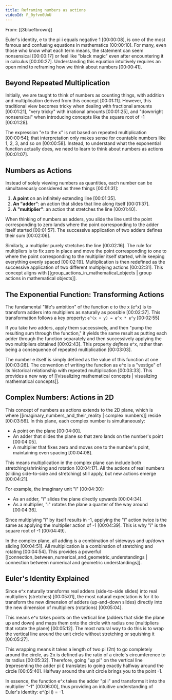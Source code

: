 ```yaml
---
title: Reframing numbers as actions
videoId: F_0yfvm0UoU
---
```


From: [[3blue1brown]] <br/> 

Euler's identity, e to the pi i equals negative 1 <a class="yt-timestamp" data-t="00:00:08">[00:00:08]</a>, is one of the most famous and confusing equations in mathematics <a class="yt-timestamp" data-t="00:00:10">[00:00:10]</a>. For many, even those who know what each term means, the statement can seem nonsensical <a class="yt-timestamp" data-t="00:00:17">[00:00:17]</a> or feel like "black magic" even after encountering it in calculus <a class="yt-timestamp" data-t="00:00:27">[00:00:27]</a>. Understanding this equation intuitively requires an open mind to reframing how we think about numbers <a class="yt-timestamp" data-t="00:00:41">[00:00:41]</a>.

## Beyond Repeated Multiplication

Initially, we are taught to think of numbers as counting things, with addition and multiplication derived from this concept <a class="yt-timestamp" data-t="00:01:11">[00:01:11]</a>. However, this traditional view becomes tricky when dealing with fractional amounts <a class="yt-timestamp" data-t="00:01:21">[00:01:21]</a>, "very tricky" with irrational amounts <a class="yt-timestamp" data-t="00:01:25">[00:01:25]</a>, and "downright nonsensical" when introducing concepts like the square root of -1 <a class="yt-timestamp" data-t="00:01:28">[00:01:28]</a>.

The expression "e to the x" is not based on repeated multiplication <a class="yt-timestamp" data-t="00:00:54">[00:00:54]</a>; that interpretation only makes sense for countable numbers like 1, 2, 3, and so on <a class="yt-timestamp" data-t="00:00:58">[00:00:58]</a>. Instead, to understand what the exponential function actually does, we need to learn to think about numbers as actions <a class="yt-timestamp" data-t="00:01:07">[00:01:07]</a>.

## Numbers as Actions

Instead of solely viewing numbers as quantities, each number can be simultaneously considered as three things <a class="yt-timestamp" data-t="00:01:31">[00:01:31]</a>:
1.  **A point** on an infinitely extending line <a class="yt-timestamp" data-t="00:01:35">[00:01:35]</a>.
2.  **An "adder"**: an action that slides that line along itself <a class="yt-timestamp" data-t="00:01:37">[00:01:37]</a>.
3.  **A "multiplier"**: an action that stretches the line <a class="yt-timestamp" data-t="00:01:40">[00:01:40]</a>.

When thinking of numbers as adders, you slide the line until the point corresponding to zero lands where the point corresponding to the adder itself started <a class="yt-timestamp" data-t="00:01:57">[00:01:57]</a>. The successive application of two adders defines their sum <a class="yt-timestamp" data-t="00:02:06">[00:02:06]</a>.

Similarly, a multiplier purely stretches the line <a class="yt-timestamp" data-t="00:02:16">[00:02:16]</a>. The rule for multipliers is to fix zero in place and move the point corresponding to one to where the point corresponding to the multiplier itself started, while keeping everything evenly spaced <a class="yt-timestamp" data-t="00:02:19">[00:02:19]</a>. Multiplication is then redefined as the successive application of two different multiplying actions <a class="yt-timestamp" data-t="00:02:31">[00:02:31]</a>. This concept aligns with [[group_actions_in_mathematical_objects | group actions in mathematical objects]].

## The Exponential Function: Transforming Actions

The fundamental "life's ambition" of the function e to the x (e^x) is to transform adders into multipliers as naturally as possible <a class="yt-timestamp" data-t="00:02:37">[00:02:37]</a>.
This transformation follows a key property:
`e^(x + y) = e^x * e^y` <a class="yt-timestamp" data-t="00:02:55">[00:02:55]</a>

If you take two adders, apply them successively, and then "pump the resulting sum through the function," it yields the same result as putting each adder through the function separately and then successively applying the two multipliers obtained <a class="yt-timestamp" data-t="00:02:43">[00:02:43]</a>. This property *defines* e^x, rather than being a consequence of repeated multiplication <a class="yt-timestamp" data-t="00:03:03">[00:03:03]</a>.

The number e itself is simply defined as the value of this function at one <a class="yt-timestamp" data-t="00:03:26">[00:03:26]</a>. The convention of writing the function as e^x is a "vestige" of its historical relationship with repeated multiplication <a class="yt-timestamp" data-t="00:03:33">[00:03:33]</a>. This provides a new way of [[visualizing mathematical concepts | visualizing mathematical concepts]].

## Complex Numbers: Actions in 2D

This concept of numbers as actions extends to the 2D plane, which is where [[imaginary_numbers_and_their_reality | complex numbers]] reside <a class="yt-timestamp" data-t="00:03:56">[00:03:56]</a>. In this plane, each complex number is simultaneously:
*   A point on the plane <a class="yt-timestamp" data-t="00:04:00">[00:04:00]</a>.
*   An adder that slides the plane so that zero lands on the number's point <a class="yt-timestamp" data-t="00:04:05">[00:04:05]</a>.
*   A multiplier that fixes zero and moves one to the number's point, maintaining even spacing <a class="yt-timestamp" data-t="00:04:08">[00:04:08]</a>.

This means multiplication in the complex plane can include both stretching/shrinking and rotation <a class="yt-timestamp" data-t="00:04:17">[00:04:17]</a>. All the actions of real numbers (sliding side-to-side and stretching) still apply, but new actions emerge <a class="yt-timestamp" data-t="00:04:21">[00:04:21]</a>.

For example, the imaginary unit "i" <a class="yt-timestamp" data-t="00:04:30">[00:04:30]</a>:
*   As an adder, "i" slides the plane directly upwards <a class="yt-timestamp" data-t="00:04:34">[00:04:34]</a>.
*   As a multiplier, "i" rotates the plane a quarter of the way around <a class="yt-timestamp" data-t="00:04:36">[00:04:36]</a>.

Since multiplying "i" by itself results in -1, applying the "i" action twice is the same as applying the multiplier action of -1 <a class="yt-timestamp" data-t="00:04:39">[00:04:39]</a>. This is why "i" is the square root of -1 <a class="yt-timestamp" data-t="00:04:49">[00:04:49]</a>.

In the complex plane, all adding is a combination of sideways and up/down sliding <a class="yt-timestamp" data-t="00:04:51">[00:04:51]</a>. All multiplication is a combination of stretching and rotating <a class="yt-timestamp" data-t="00:04:54">[00:04:54]</a>. This provides a powerful [[connection_between_numerical_and_geometric_understandings | connection between numerical and geometric understandings]].

## Euler's Identity Explained

Since e^x naturally transforms real adders (side-to-side slides) into real multipliers (stretches) <a class="yt-timestamp" data-t="00:05:01">[00:05:01]</a>, the most natural expectation is for it to transform the new dimension of adders (up-and-down slides) directly into the new dimension of multipliers (rotations) <a class="yt-timestamp" data-t="00:05:04">[00:05:04]</a>.

This means e^x takes points on the vertical line (adders that slide the plane up and down) and maps them onto the circle with radius one (multipliers that rotate the plane) <a class="yt-timestamp" data-t="00:05:12">[00:05:12]</a>. The most natural way to do this is to wrap the vertical line around the unit circle without stretching or squishing it <a class="yt-timestamp" data-t="00:05:27">[00:05:27]</a>.

This wrapping means it takes a length of two pi (2π) to go completely around the circle, as 2π is defined as the ratio of a circle's circumference to its radius <a class="yt-timestamp" data-t="00:05:32">[00:05:32]</a>. Therefore, going "up pi" on the vertical line (representing the adder pi i) translates to going exactly halfway around the circle <a class="yt-timestamp" data-t="00:05:40">[00:05:40]</a>. Halfway around the unit circle brings you to the point -1.

In essence, the function e^x takes the adder "pi i" and transforms it into the multiplier "-1" <a class="yt-timestamp" data-t="00:06:00">[00:06:00]</a>, thus providing an intuitive understanding of Euler's identity: e^(pi i) = -1.